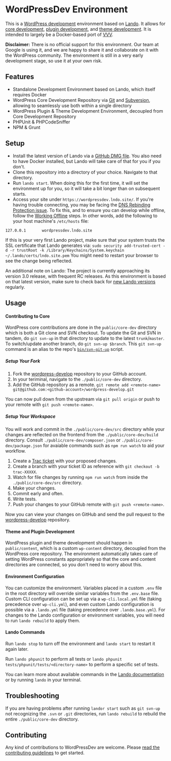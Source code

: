 # WordPressDev Environment

This is a [WordPress development](https://make.wordpress.org) environment based on [Lando](https://docs.devwithlando.io/). It allows for [core development](https://make.wordpress.org/core/), [plugin development](https://make.wordpress.org/plugins/), and [theme development](https://make.wordpress.org/themes/). It is intended to largely be a Docker-based port of [VVV](https://varyingvagrantvagrants.org/).

**Disclaimer:** There is no official support for this environment. Our team at Google is using it, and we are happy to share it and collaborate on it with the WordPress community. The environment is still in a very early development stage, so use it at your own risk.

## Features

* Standalone Development Environment based on Lando, which itself requires Docker
* WordPress Core Development Repository via [Git](https://github.com/WordPress/wordpress-develop) and [Subversion](https://core.trac.wordpress.org/browser/trunk/), allowing to seamlessly use both within a single directory
* WordPress Plugin & Theme Development Environment, decoupled from Core Development Repository
* PHPUnit & PHPCodeSniffer
* NPM & Grunt

## Setup

* Install the latest version of Lando via a [GitHub DMG file](https://github.com/lando/lando/releases). You also need to have Docker installed, but Lando will take care of that for you if you don't.
* Clone this repository into a directory of your choice. Navigate to that directory.
* Run `lando start`. When doing this for the first time, it will set the environment up for you, so it will take a bit longer than on subsequent starts.
* Access your site under `https://wordpressdev.lndo.site/`. If you're having trouble connecting, you may be facing the [DNS Rebinding Protection issue](https://docs.devwithlando.io/issues/dns-rebind.html). To fix this, and to ensure you can develop while offline, follow the [Working Offline](https://docs.devwithlando.io/config/proxy.html#working-offline-or-using-custom-domains) steps. In other words, add the following to your host machine's `/etc/hosts` file:
```
127.0.0.1       wordpressdev.lndo.site
```

If this is your very first Lando project, make sure that your system trusts the SSL certificate that Lando generates via: `sudo security add-trusted-cert -d -r trustRoot -k /Library/Keychains/System.keychain ~/.lando/certs/lndo.site.pem` You might need to restart your browser to see the change being reflected.

An additional note on Lando: The project is currently approaching its version 3.0 release, with frequent RC releases. As this environment is based on that latest version, make sure to check back for [new Lando versions](https://github.com/lando/lando/releases) regularly.

## Usage

#### Contributing to Core

WordPress core contributions are done in the `public/core-dev` directory which is both a Git clone and SVN checkout. To update the Git and SVN in tandem, do `git svn-up` in that directory to update to the latest `trunk`/`master`. To switch/update another branch, do `git svn-up $branch`. This `git svn-up` command is an alias to the repo's [`bin/svn-git-up`](bin/svn-git-up) script.

##### Setup Your Fork

1. Fork the [wordpress-develop](https://github.com/WordPress/wordpress-develop) repository to your GitHub account. 
2. In your teriminal, navigate to the `./public/core-dev` directory.
3. Add the GitHub repository as a remote. 
```git remote add <remote-name> git@github.com:<github-account>/wordpress-develop.git```

You can now pull down from the upstream via `git pull origin` or push to your remote with `git push <remote-name>`.

##### Setup Your Workspace

You will work and commit in the `./public/core-dev/src` directory while your changes are reflected on the frontend from the `./public/core-dev/build` directory. Consult `./public/core-dev/composer.json` or `./public/core-dev/package.json` for avaiable commands such as `npm run watch` to aid your workflow.

1. Create a [Trac ticket](https://make.wordpress.org/core/reports/) with your proposed changes.
2. Create a branch with your ticket ID as reference with `git checkout -b trac-XXXXX`.
3. Watch for file changes by running `npm run watch` from inside the `./public/core-dev/src` directory.
4. Make your changes. 
5. Commit early and often. 
6. Write tests. 
7. Push your changes to your GitHub remote with `git push <remote-name>`.

Now you can view your changes on GitHub and send the pull request to the [wordpress-develop](https://github.com/WordPress/wordpress-develop) repository.

#### Theme and Plugin Development

WordPress plugin and theme development should happen in `public/content`, which is a custom `wp-content` directory, decoupled from the WordPress core repository. The environment automatically takes care of setting WordPress constants appropriately so that the core and content directories are connected, so you don't need to worry about this.

#### Environment Configuration

You can customize the environment. Variables placed in a custom `.env` file in the root directory will override similar variables from the `.env.base` file. Custom CLI configuration can be set up via a `wp-cli.local.yml` file (taking precedence over `wp-cli.yml`), and even custom Lando configuration is possible via a `.lando.yml` file (taking precedence over `.lando.base.yml`). For changes to the Lando configuration or environment variables, you will need to run `lando rebuild` to apply them.

#### Lando Commands

Run `lando stop` to turn off the environment and `lando start` to restart it again later. 

Run `lando phpunit` to perform all tests or `lando phpunit tests/phpunit/tests/<directory-name>` to perform a specific set of tests.

You can learn more about available commands in the [Lando documentation](https://docs.devwithlando.io/) or by running `lando` in your terminal.

## Troubleshooting

If you are having problems after running `landor start` such as `git svn-up` not recognizing the `.svn` or `.git` directories, run `lando rebuild` to rebuild the entire `./public/core-dev` directory.

## Contributing

Any kind of contributions to WordPressDev are welcome. Please [read the contributing guidelines](https://github.com/GoogleChromeLabs/wordpressdev/blob/master/CONTRIBUTING.md) to get started.
